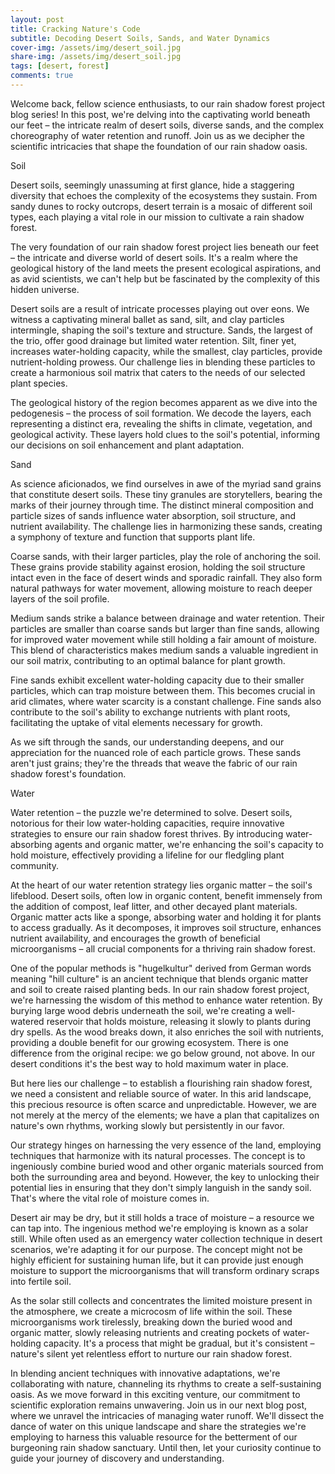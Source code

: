 ```yaml
---
layout: post
title: Cracking Nature's Code
subtitle: Decoding Desert Soils, Sands, and Water Dynamics
cover-img: /assets/img/desert_soil.jpg
share-img: /assets/img/desert_soil.jpg
tags: [desert, forest]
comments: true
---
```

Welcome back, fellow science enthusiasts, to our rain shadow forest project blog series! In this post, we're delving into the captivating world beneath our feet – the intricate realm of desert soils, diverse sands, and the complex choreography of water retention and runoff. Join us as we decipher the scientific intricacies that shape the foundation of our rain shadow oasis.

Soil

Desert soils, seemingly unassuming at first glance, hide a staggering diversity that echoes the complexity of the ecosystems they sustain. From sandy dunes to rocky outcrops, desert terrain is a mosaic of different soil types, each playing a vital role in our mission to cultivate a rain shadow forest.

The very foundation of our rain shadow forest project lies beneath our feet – the intricate and diverse world of desert soils. It's a realm where the geological history of the land meets the present ecological aspirations, and as avid scientists, we can't help but be fascinated by the complexity of this hidden universe.

Desert soils are a result of intricate processes playing out over eons. We witness a captivating mineral ballet as sand, silt, and clay particles intermingle, shaping the soil's texture and structure. Sands, the largest of the trio, offer good drainage but limited water retention. Silt, finer yet, increases water-holding capacity, while the smallest, clay particles, provide nutrient-holding prowess. Our challenge lies in blending these particles to create a harmonious soil matrix that caters to the needs of our selected plant species.

The geological history of the region becomes apparent as we dive into the pedogenesis – the process of soil formation. We decode the layers, each representing a distinct era, revealing the shifts in climate, vegetation, and geological activity. These layers hold clues to the soil's potential, informing our decisions on soil enhancement and plant adaptation.

Sand

As science aficionados, we find ourselves in awe of the myriad sand grains that constitute desert soils. These tiny granules are storytellers, bearing the marks of their journey through time. The distinct mineral composition and particle sizes of sands influence water absorption, soil structure, and nutrient availability. The challenge lies in harmonizing these sands, creating a symphony of texture and function that supports plant life.

Coarse sands, with their larger particles, play the role of anchoring the soil. These grains provide stability against erosion, holding the soil structure intact even in the face of desert winds and sporadic rainfall. They also form natural pathways for water movement, allowing moisture to reach deeper layers of the soil profile.

Medium sands strike a balance between drainage and water retention. Their particles are smaller than coarse sands but larger than fine sands, allowing for improved water movement while still holding a fair amount of moisture. This blend of characteristics makes medium sands a valuable ingredient in our soil matrix, contributing to an optimal balance for plant growth.

Fine sands exhibit excellent water-holding capacity due to their smaller particles, which can trap moisture between them. This becomes crucial in arid climates, where water scarcity is a constant challenge. Fine sands also contribute to the soil's ability to exchange nutrients with plant roots, facilitating the uptake of vital elements necessary for growth.

As we sift through the sands, our understanding deepens, and our appreciation for the nuanced role of each particle grows. These sands aren't just grains; they're the threads that weave the fabric of our rain shadow forest's foundation.

Water

Water retention – the puzzle we're determined to solve. Desert soils, notorious for their low water-holding capacities, require innovative strategies to ensure our rain shadow forest thrives. By introducing water-absorbing agents and organic matter, we're enhancing the soil's capacity to hold moisture, effectively providing a lifeline for our fledgling plant community.

At the heart of our water retention strategy lies organic matter – the soil's lifeblood. Desert soils, often low in organic content, benefit immensely from the addition of compost, leaf litter, and other decayed plant materials. Organic matter acts like a sponge, absorbing water and holding it for plants to access gradually. As it decomposes, it improves soil structure, enhances nutrient availability, and encourages the growth of beneficial microorganisms – all crucial components for a thriving rain shadow forest.

One of the popular methods is "hugelkultur" derived from German words meaning "hill culture" is an ancient technique that blends organic matter and soil to create raised planting beds. In our rain shadow forest project, we're harnessing the wisdom of this method to enhance water retention. By burying large wood debris underneath the soil, we're creating a well-watered reservoir that holds moisture, releasing it slowly to plants during dry spells. As the wood breaks down, it also enriches the soil with nutrients, providing a double benefit for our growing ecosystem. There is one difference from the original recipe: we go below ground, not above. In our desert conditions it's the best way to hold maximum water in place.

But here lies our challenge – to establish a flourishing rain shadow forest, we need a consistent and reliable source of water. In this arid landscape, this precious resource is often scarce and unpredictable. However, we are not merely at the mercy of the elements; we have a plan that capitalizes on nature's own rhythms, working slowly but persistently in our favor.

Our strategy hinges on harnessing the very essence of the land, employing techniques that harmonize with its natural processes. The concept is to ingeniously combine buried wood and other organic materials sourced from both the surrounding area and beyond. However, the key to unlocking their potential lies in ensuring that they don't simply languish in the sandy soil. That's where the vital role of moisture comes in.

Desert air may be dry, but it still holds a trace of moisture – a resource we can tap into. The ingenious method we're employing is known as a solar still. While often used as an emergency water collection technique in desert scenarios, we're adapting it for our purpose. The concept might not be highly efficient for sustaining human life, but it can provide just enough moisture to support the microorganisms that will transform ordinary scraps into fertile soil.

As the solar still collects and concentrates the limited moisture present in the atmosphere, we create a microcosm of life within the soil. These microorganisms work tirelessly, breaking down the buried wood and organic matter, slowly releasing nutrients and creating pockets of water-holding capacity. It's a process that might be gradual, but it's consistent – nature's silent yet relentless effort to nurture our rain shadow forest.

In blending ancient techniques with innovative adaptations, we're collaborating with nature, channeling its rhythms to create a self-sustaining oasis. As we move forward in this exciting venture, our commitment to scientific exploration remains unwavering. Join us in our next blog post, where we unravel the intricacies of managing water runoff. We'll dissect the dance of water on this unique landscape and share the strategies we're employing to harness this valuable resource for the betterment of our burgeoning rain shadow sanctuary. Until then, let your curiosity continue to guide your journey of discovery and understanding.
